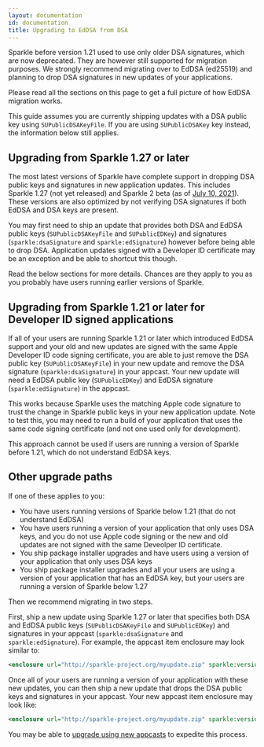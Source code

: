 ```yaml
---
layout: documentation
id: documentation
title: Upgrading to EdDSA from DSA
---
```


Sparkle before version 1.21 used to use only older DSA signatures, which are now deprecated. They are however still supported for migration purposes. We strongly recommend migrating over to EdDSA (ed25519) and planning to drop DSA signatures in new updates of your applications.

Please read all the sections on this page to get a full picture of how EdDSA migration works.

This guide assumes you are currently shipping updates with a DSA public key using `SUPublicDSAKeyFile`. If you are using `SUPublicDSAKey` key instead, the information below still applies.

## Upgrading from Sparkle 1.27 or later

The most latest versions of Sparkle have complete support in dropping DSA public keys and signatures in new application updates. This includes Sparkle 1.27 (not yet released) and Sparkle 2 beta (as of [July 10, 2021](https://github.com/sparkle-project/Sparkle/pull/1888)). These versions are also optimized by not verifying DSA signatures if both EdDSA and DSA keys are present.

You may first need to ship an update that provides both DSA and EdDSA public keys (`SUPublicDSAKeyFile` and `SUPublicEDKey`) and signatures (`sparkle:dsaSignature` and `sparkle:edSignature`) however before being able to drop DSA. Application updates signed with a Developer ID certificate may be an exception and be able to shortcut this though.

Read the below sections for more details. Chances are they apply to you as you probably have users running earlier versions of Sparkle.

## Upgrading from Sparkle 1.21 or later for Developer ID signed applications

If all of your users are running Sparkle 1.21 or later which introduced EdDSA support and your old and new updates are signed with the same Apple Developer ID code signing certificate, you are able to just remove the DSA public key (`SUPublicDSAKeyFile`) in your new update and remove the DSA signature (`sparkle:dsaSignature`) in your appcast. Your new update will need a EdDSA public key (`SUPublicEDKey`) and EdDSA signature (`sparkle:edSignature`) in the appcast.

This works because Sparkle uses the matching Apple code signature to trust the change in Sparkle public keys in your new application update. Note to test this, you may need to run a build of your application that uses the same code signing certificate (and not one used only for development).

This approach cannot be used if users are running a version of Sparkle before 1.21, which do not understand EdDSA keys.

## Other upgrade paths

If one of these applies to you:

* You have users running versions of Sparkle below 1.21 (that do not understand EdDSA)
* You have users running a version of your application that only uses DSA keys, and you do not use Apple code signing or the new and old updates are not signed with the same Deveolper ID certificate.
* You ship package installer upgrades and have users using a version of your application that only uses DSA keys
* You ship package installer upgrades and all your users are using a version of your application that has an EdDSA key, but your users are running a version of Sparkle below 1.27

Then we recommend migrating in two steps.

First, ship a new update using Sparkle 1.27 or later that specifies both DSA and EdDSA public keys (`SUPublicDSAKeyFile` and `SUPublicEDKey`) and signatures in your appcast (`sparkle:dsaSignature` and `sparkle:edSignature`). For example, the appcast item enclosure may look similar to:

```xml
<enclosure url="http://sparkle-project.org/myupdate.zip" sparkle:version="2" type="application/octet-stream" sparkle:dsaSignature="MCwCFAdLjBvvjJN0fnfMnn7BCl650VqNAhR+XuFABVK2y8zJn/oKtC1sv58ySQ==" sparkle:edSignature="ify59pDIuduaZcLnLvQjGqNQIAqi4dVgeA3L/e7I7xaqn9pVdiVZH7Na3v+Gp4ElAKJfX4Pfq8cgElfXmZc4Cg==" length="1879795" />
```

Once all of your users are running a version of your application with these new updates, you can then ship a new update that drops the DSA public keys and signatures in your appcast. Your new appcast item enclosure may look like:

```xml
<enclosure url="http://sparkle-project.org/myupdate.zip" sparkle:version="2" type="application/octet-stream" sparkle:edSignature="ify59pDIuduaZcLnLvQjGqNQIAqi4dVgeA3L/e7I7xaqn9pVdiVZH7Na3v+Gp4ElAKJfX4Pfq8cgElfXmZc4Cg==" length="1879795" />
```

You may be able to [upgrade using new appcasts](/documentation/publishing#upgrading-to-newer-features) to expedite this process.
